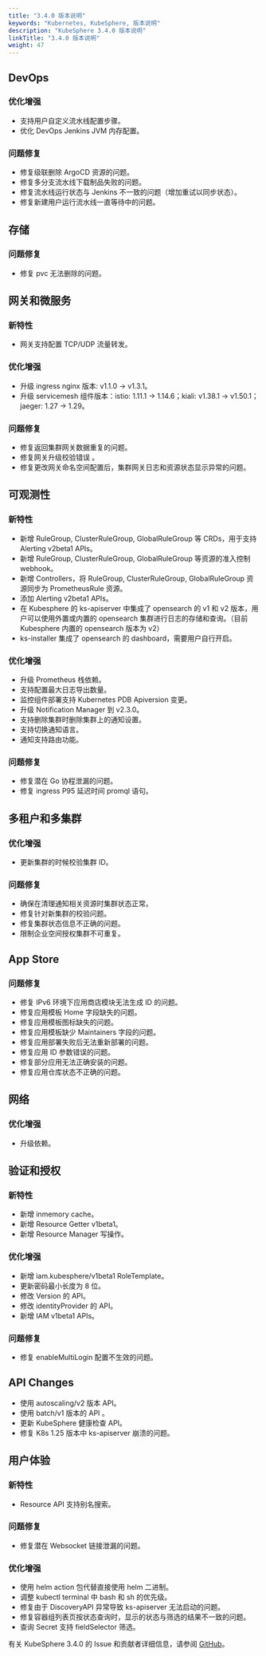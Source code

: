 ```yaml
---
title: "3.4.0 版本说明"
keywords: "Kubernetes, KubeSphere, 版本说明"
description: "KubeSphere 3.4.0 版本说明"
linkTitle: "3.4.0 版本说明"
weight: 47
---
```


## DevOps

### 优化增强

- 支持用户自定义流水线配置步骤。 
- 优化 DevOps Jenkins JVM 内存配置。

### 问题修复

- 修复级联删除 ArgoCD 资源的问题。
- 修复多分支流水线下载制品失败的问题。
- 修复流水线运行状态与 Jenkins 不一致的问题（增加重试以同步状态）。 
- 修复新建用户运行流水线一直等待中的问题。


## 存储

### 问题修复

- 修复 pvc 无法删除的问题。 


## 网关和微服务

### 新特性

- 网关支持配置 TCP/UDP 流量转发。 

### 优化增强

- 升级 ingress nginx 版本: v1.1.0 -> v1.3.1。
- 升级 servicemesh 组件版本：istio: 1.11.1 -> 1.14.6；kiali: v1.38.1 -> v1.50.1；jaeger: 1.27 -> 1.29。

### 问题修复

- 修复返回集群网关数据重复的问题。 
- 修复网关升级校验错误 。
- 修复更改网关命名空间配置后，集群网关日志和资源状态显示异常的问题。 


## 可观测性

### 新特性

- 新增 RuleGroup, ClusterRuleGroup, GlobalRuleGroup 等 CRDs，用于支持 Alerting v2beta1 APIs。
- 新增 RuleGroup, ClusterRuleGroup, GlobalRuleGroup 等资源的准入控制 webhook。
- 新增 Controllers，将 RuleGroup, ClusterRuleGroup, GlobalRuleGroup 资源同步为 PrometheusRule 资源。
- 添加 Alerting v2beta1 APIs。
- 在 Kubesphere 的 ks-apiserver 中集成了 opensearch 的 v1 和 v2 版本，用户可以使用外置或内置的 opensearch 集群进行日志的存储和查询。（目前 Kubesphere 内置的 opensearch 版本为 v2）
- ks-installer 集成了 opensearch 的 dashboard，需要用户自行开启。 


### 优化增强
- 升级 Prometheus 栈依赖。
- 支持配置最大日志导出数量。
- 监控组件部署支持 Kubernetes PDB Apiversion 变更。 
- 升级 Notification Manager 到 v2.3.0。
- 支持删除集群时删除集群上的通知设置。
- 支持切换通知语言。
- 通知支持路由功能。


### 问题修复

- 修复潜在 Go 协程泄漏的问题。
- 修复 ingress P95 延迟时间 promql 语句。


## 多租户和多集群

### 优化增强

- 更新集群的时候校验集群 ID。

### 问题修复

- 确保在清理通知相关资源时集群状态正常。
- 修复针对新集群的校验问题。
- 修复集群状态信息不正确的问题。
- 限制企业空间授权集群不可重复。


## App Store

### 问题修复

- 修复 IPv6 环境下应用商店模块无法生成 ID 的问题。
- 修复应用模板 Home 字段缺失的问题。
- 修复应用模板图标缺失的问题。
- 修复应用模板缺少 Maintainers 字段的问题。
- 修复应用部署失败后无法重新部署的问题。
- 修复应用 ID 参数错误的问题。
- 修复部分应用无法正确安装的问题。
- 修复应用仓库状态不正确的问题。


## 网络

### 优化增强

- 升级依赖。

## 验证和授权

### 新特性

- 新增 inmemory cache。
- 新增 Resource Getter v1beta1。
- 新增 Resource Manager 写操作。

### 优化增强

- 新增 iam.kubesphere/v1beta1 RoleTemplate。
- 更新密码最小长度为 8 位。
- 修改 Version 的 API。
- 修改 identityProvider 的 API。
- 新增 IAM v1beta1 APIs。

### 问题修复

- 修复 enableMultiLogin 配置不生效的问题。

## API Changes

- 使用 autoscaling/v2 版本 API。
- 使用 batch/v1 版本的 API 。
- 更新 KubeSphere 健康检查 API。
- 修复 K8s 1.25 版本中 ks-apiserver 崩溃的问题。

## 用户体验

### 新特性

- Resource API 支持别名搜索。

### 问题修复

- 修复潜在 Websocket 链接泄漏的问题。

### 优化增强

- 使用 helm action 包代替直接使用 helm 二进制。
- 调整 kubectl terminal 中 bash 和 sh 的优先级。
- 修复由于 DiscoveryAPI 异常导致 ks-apiserver 无法启动的问题。 
- 修复容器组列表页按状态查询时，显示的状态与筛选的结果不一致的问题。
- 查询 Secret 支持 fieldSelector 筛选。

有关 KubeSphere 3.4.0 的 Issue 和贡献者详细信息，请参阅 [GitHub](https://github.com/kubesphere/kubesphere/blob/master/CHANGELOG/CHANGELOG-3.4.0.md)。